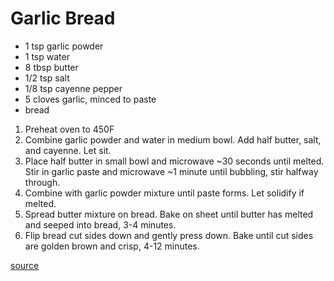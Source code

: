 # Garlic Bread

* 1 tsp garlic powder
* 1 tsp water
* 8 tbsp butter
* 1/2 tsp salt
* 1/8 tsp cayenne pepper
* 5 cloves garlic, minced to paste
* bread

1. Preheat oven to 450F
1. Combine garlic powder and water in medium bowl. Add half butter, salt, and cayenne. Let sit.
1. Place half butter in small bowl and microwave ~30 seconds until melted. Stir in garlic paste and microwave ~1 minute until bubbling, stir halfway through.
1. Combine with garlic powder mixture until paste forms. Let solidify if melted.
1. Spread butter mixture on bread. Bake on sheet until butter has melted and seeped into bread, 3-4 minutes.
1. Flip bread cut sides down and gently press down. Bake until cut sides are golden brown and crisp, 4-12 minutes.

[source](https://www.americastestkitchen.com/cooksillustrated/recipes/9530-really-good-garlic-bread)
